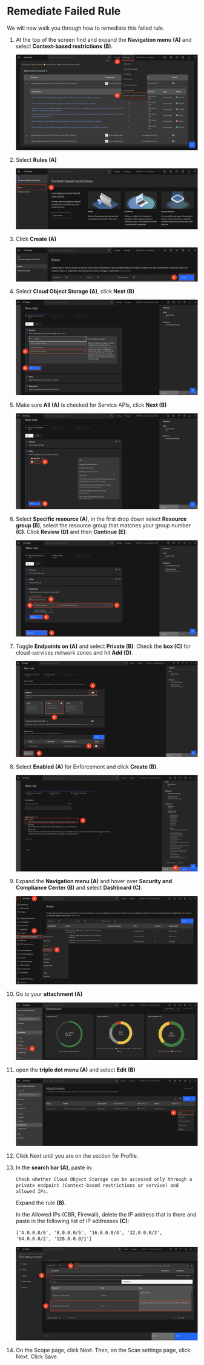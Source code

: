 # Remediate Failed Rule

We will now walk you through how to remediate this failed rule. 

1. At the top of the screen find and expand the **Navigation menu (A)** and select **Context-based restrictions (B)**.

     ![alt text](../images/2.3.1.png)   

2. Select **Rules (A)**

    ![alt text](../images/2.3.2.png)

3. Click **Create (A)**

    ![alt text](../images/2.3.3.png)

4. Select **Cloud Object Storage (A)**, click **Next (B)**

    ![alt text](../images/2.3.4.png)

5. Make sure **All (A)** is checked for Service APIs, click **Next (B)**

    ![alt text](../images/2.3.5.png)

6. Select **Specific resource (A)**, in the first drop down select **Resource group (B)**, select the resource group that matches your group number **(C)**. Click **Review (D)** and then **Continue (E)**. 

    ![alt text](../images/2.3.6.png)

7. Toggle **Endpoints on (A)** and select **Private (B)**. Check the **box (C)** for cloud-services network zones and hit **Add (D)**.

    ![alt text](../images/2.3.7.png)

8. Select **Enabled (A)** for Enforcement and click **Create (B)**. 

    ![alt text](../images/2.3.8.png)

9. Expand the **Navigation menu (A)** and hover over **Security and Compliance Center (B)** and select **Dashboard (C)**.

    ![alt text](../images/2.3.9.png)

10. Go to your **attachment (A)**

    ![alt text](../images/2.3.10.png)

11. open the **triple dot menu (A)** and select **Edit (B)**

    ![alt text](../images/2.3.11.png)

12. Click Next until you are on the section for Profile. 

13. In the **search bar (A)**, paste in:

        Check whether Cloud Object Storage can be accessed only through a private endpoint (Context-based restrictions or service) and allowed IPs. 
    
    Expand the rule **(B)**.

    In the Allowed IPs (CBR, Firewall), delete the IP address that is there and paste in the following list of IP addresses **(C)**:<br> 

        ['4.0.0.0/6', '8.0.0.0/5', '16.0.0.0/4', '32.0.0.0/3', '64.0.0.0/2', '128.0.0.0/1']
    
    ![alt text](../images/2.3.13.png)

14. On the Scope page, click Next. Then, on the Scan settings page, click Next. Click Save.
